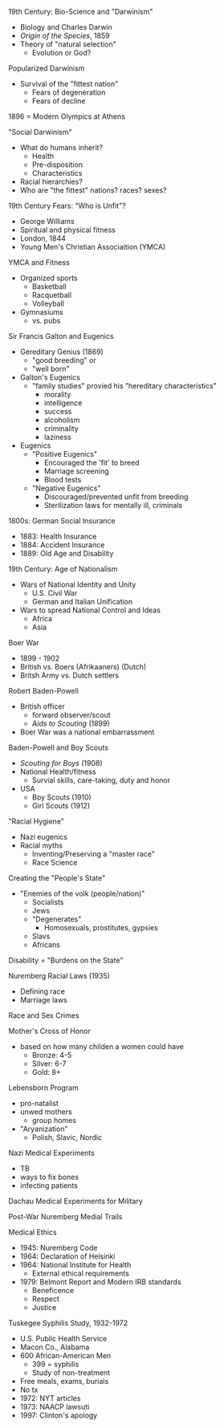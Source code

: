 19th Century: Bio-Science and "Darwinism"
- Biology and Charles Darwin 
- *Origin of the Species*, 1859
- Theory of "natural selection"
	- Evolution or God?

Popularized Darwinism 
- Survival of the "fittest nation"
	- Fears of degeneration 
	- Fears of decline 

1896 = Modern Olympics at Athens 

"Social Darwinism"
- What do humans inherit?
	- Health 
	- Pre-disposition 
	- Characteristics
- Racial hierarchies?
- Who are "the fittest" nations? races? sexes?

19th Century Fears: "Who is Unfit"?
- George Williams 
- Spiritual and physical fitness
- London, 1844
- Young Men's Christian Associaition (YMCA)

YMCA and Fitness 
- Organized sports
	- Basketball 
	- Racquetball
	- Volleyball
- Gymnasiums 
	- vs. pubs

Sir Francis Galton and Eugenics
- Gereditary Genius (1869)
	- "good breeding" or 
	- "well born"
- Galton's Eugenics
	- "family studies" provied his "hereditary characteristics"
		- morality 
		- intelligence
		- success
		- alcoholism 
		- criminality 
		- laziness
- Eugenics
	- "Positive Eugenics"
		- Encouraged the 'fit' to breed
		- Marriage screening 
		- Blood tests
	- "Negative Eugenics"
		- Discouraged/prevented unfit from breeding 
		- Sterilization laws for mentally ill, criminals 

1800s: German Social Insurance
- 1883: Health Insurance
- 1884: Accident Insurance
- 1889: Old Age and Disability 

19th Century: Age of Nationalism 
- Wars of National Identity and Unity 
	- U.S. Civil War 
	- German and Italian Unification 
- Wars to spread National Control and Ideas 
	- Africa 
	- Asia 

Boer War 
- 1899 - 1902
- British vs. Boers (Afrikaaners) (Dutch)
- Britsh Army vs. Dutch settlers 

Robert Baden-Powell 
- British officer 
	- forward observer/scout 
	- *Aids to Scouting* (1899)
- Boer War was a national embarrassment 

Baden-Powell and Boy Scouts 
- *Scouting for Boys* (1908)
- National Health/fitness
	- Survial skills, care-taking, duty and honor 
- USA 
	- Boy Scouts (1910)
	- Girl Scouts (1912)

"Racial Hygiene"
- Nazi eugenics 
- Racial myths 
	- Inventing/Preserving a "master race"
	- Race Science 

Creating the "People's State"
- "Enemies of the volk (people/nation)"
	- Socialists 
	- Jews 
	- "Degenerates"
		- Homosexuals, prostitutes, gypsies 
	- Slavs 
	- Africans

Disability = "Burdens on the State"

Nuremberg Racial Laws (1935) 
- Defining race 
- Marriage laws 

Race and Sex Crimes 

Mother's Cross of Honor
- based on how many childen a women could have 
	- Bronze: 4-5
	- Silver: 6-7
	- Gold: 8+

Lebensborn Program 
- pro-natalist 
- unwed mothers
	- group homes 
- "Aryanization"
	- Polish, Slavic, Nordic 

Nazi Medical Experiments 
- TB
- ways to fix bones
- infecting patients 

Dachau Medical Experiments for Military 

Post-War Nuremberg Medial Trails 

Medical Ethics 
- 1945: Nuremberg Code 
- 1964: Declaration of Helsinki 
- 1964: National Institute for Health 
	- External ethical requirements 
- 1979: Belmont Report and Modern IRB standards
	- Beneficence 
	- Respect 
	- Justice 

Tuskegee Syphilis Study, 1932-1972
- U.S. Public Health Service 
- Macon Co., Alabama 
- 600 African-American Men 
	- 399 = syphilis 
	- Study of non-treatment 
- Free meals, exams, burials 
- No tx
- 1972: NYT articles 
- 1973: NAACP lawsuti 
- 1997: Clinton's apology 


